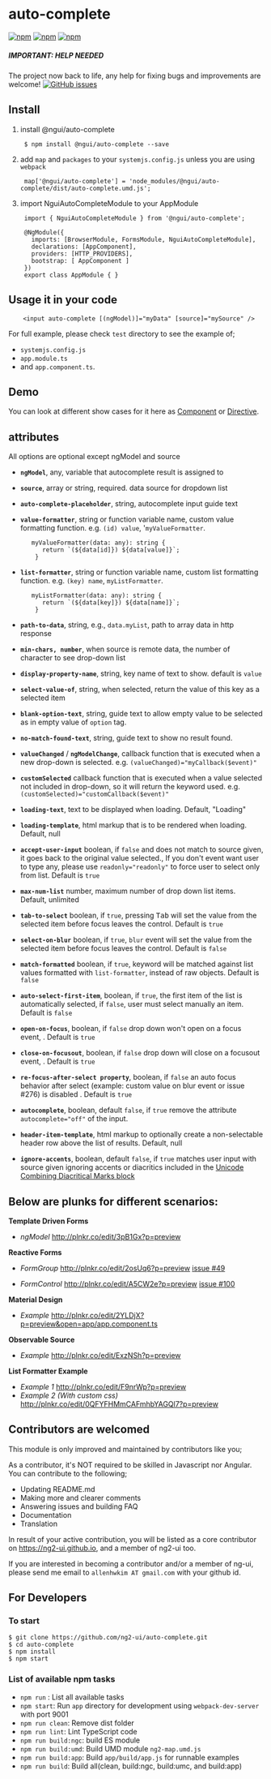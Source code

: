 # auto-complete

[![npm](https://img.shields.io/npm/dt/@ngui/auto-complete.svg)](https://www.npmjs.com/package/@ngui/auto-complete)  [![npm](https://img.shields.io/npm/v/@ngui/auto-complete.svg)](https://www.npmjs.com/package/@ngui/auto-complete) [![npm](https://img.shields.io/npm/l/@ngui/auto-complete.svg)](https://www.npmjs.com/package/@ngui/auto-complete)

##### IMPORTANT: HELP NEEDED

The project now back to life, any help for fixing bugs and improvements are welcome! [![GitHub issues](https://img.shields.io/github/issues/ng2-ui/auto-complete.svg)](https://github.com/ng2-ui/auto-complete/issues)

## Install

1. install @ngui/auto-complete

        $ npm install @ngui/auto-complete --save

2. add `map` and `packages` to your `systemjs.config.js` unless you are using `webpack`

        map['@ngui/auto-complete'] = 'node_modules/@ngui/auto-complete/dist/auto-complete.umd.js';

3. import NguiAutoCompleteModule to your AppModule

        import { NguiAutoCompleteModule } from '@ngui/auto-complete';

        @NgModule({
          imports: [BrowserModule, FormsModule, NguiAutoCompleteModule],
          declarations: [AppComponent],
          providers: [HTTP_PROVIDERS],
          bootstrap: [ AppComponent ]
        })
        export class AppModule { }

## Usage it in your code

        <input auto-complete [(ngModel)]="myData" [source]="mySource" />

For full example, please check `test` directory to see the example of;

  - `systemjs.config.js`
  - `app.module.ts`
  -  and `app.component.ts`.

## Demo 
You can look at different show cases for it here as [Component](https://rawgit.com/ng2-ui/auto-complete/master/app/index.html#/component-test) or [Directive](https://rawgit.com/ng2-ui/auto-complete/master/app/index.html#/directive-test). 

## attributes
  All options are optional except ngModel and source

  * **`ngModel`**, any, variable that autocomplete result is assigned to
  * **`source`**, array or string, required. data source for dropdown list
  * **`auto-complete-placeholder`**,  string, autocomplete input guide text
  * **`value-formatter`**, string or function variable name, custom value formatting function. e.g. `(id) value`, '`myValueFormatter`.

           myValueFormatter(data: any): string {
              return `(${data[id]}) ${data[value]}`;
            }
  * **`list-formatter`**, string or function variable name, custom list formatting function. e.g.  `(key) name`, `myListFormatter`.

           myListFormatter(data: any): string {
              return `(${data[key]}) ${data[name]}`;
            }

  * **`path-to-data`**, string, e.g., `data.myList`, path to array data in http response
  * **`min-chars, number`**, when source is remote data, the number of character to see drop-down list
  * **`display-property-name`**, string, key name of text to show. default is `value`
  * **`select-value-of`**, string, when selected, return the value of this key as a selected item
  * **`blank-option-text`**, string, guide text to allow empty value to be selected as in empty value of `option` tag.
  * **`no-match-found-text`**, string, guide text to show no result found.
  * **`valueChanged`** / **`ngModelChange`**, callback function that is executed when a new drop-down is selected.
     e.g. `(valueChanged)="myCallback($event)"`  
  * **`customSelected`** callback function that is executed when a value selected not included in drop-down, so it will return the keyword used.
     e.g. `(customSelected)="customCallback($event)"`
  * **`loading-text`**, text to be displayed when loading. Default, "Loading"
  * **`loading-template`**, html markup that is to be rendered when loading. Default, null
  * **`accept-user-input`** boolean, if `false` and does not match to source given, it goes back to the original value selected., If you don't event want user to type any, please use `readonly="readonly"` to force user to select only from list. Default is `true`
  * **`max-num-list`** number, maximum number of drop down list items. Default, unlimited
  * **`tab-to-select`** boolean, if `true`, pressing <kbd>Tab</kbd> will set the value from the selected item before focus leaves the control. Default is `true`
  * **`select-on-blur`** boolean, if `true`, `blur` event will set the value from the selected item before focus leaves the control. Default is `false`
  * **`match-formatted`** boolean, if `true`, keyword will be matched against list values formatted with `list-formatter`, instead of raw objects. Default is `false`
  * **`auto-select-first-item`**, boolean, if `true`, the first item of the list is automatically selected, if `false`, user must select manually an item. Default is `false`
  * **`open-on-focus`**, boolean, if `false` drop down won't open on a focus event, . Default is `true`
  * **`close-on-focusout`**, boolean, if `false` drop down will close on a focusout event, . Default is `true`
  * **`re-focus-after-select property`**, boolean, if `false` an auto focus behavior after select (example: custom value on blur event or issue #276) is disabled . Default is `true`
  * **`autocomplete`**, boolean, default `false`, if `true` remove the attribute `autocomplete="off"` of the input.
  * **`header-item-template`**, html markup to optionally create a non-selectable header row above the list of results. Default, null
  * **`ignore-accents`**, boolean, default `false`, if `true` matches user input with source given ignoring accents or diacritics included in the [Unicode Combining Diacritical Marks block](https://www.wikiwand.com/en/Combining_Diacritical_Marks)

## Below are plunks for different scenarios:

**Template Driven Forms**

* _ngModel_ http://plnkr.co/edit/3pB1Gx?p=preview

**Reactive Forms**

*  _FormGroup_  http://plnkr.co/edit/2osUq6?p=preview
  [issue #49](https://github.com/ng2-ui/auto-complete/issues/49)

* _FormControl_ http://plnkr.co/edit/A5CW2e?p=preview
  [issue #100](https://github.com/ng2-ui/auto-complete/issues/100)


**Material Design**

* _Example_ http://plnkr.co/edit/2YLDjX?p=preview&open=app/app.component.ts

**Observable Source**

* _Example_ http://plnkr.co/edit/ExzNSh?p=preview

**List Formatter Example**

* _Example 1_ http://plnkr.co/edit/F9nrWp?p=preview  
* _Example 2 (With custom css)_ http://plnkr.co/edit/0QFYFHMmCAFmhbYAGQl7?p=preview

## Contributors are welcomed

This module is only improved and maintained by contributors like you;

As a contributor, it's NOT required to be skilled in Javascript nor Angular.
You can contribute to the following;

  * Updating README.md
  * Making more and clearer comments
  * Answering issues and building FAQ
  * Documentation
  * Translation

In result of your active contribution, you will be listed as a core contributor
on https://ng2-ui.github.io, and a member of ng2-ui too.

If you are interested in becoming a contributor and/or a member of ng-ui,
please send me email to `allenhwkim AT gmail.com` with your github id.

## For Developers

### To start

    $ git clone https://github.com/ng2-ui/auto-complete.git
    $ cd auto-complete
    $ npm install
    $ npm start

### List of available npm tasks

  * `npm run` : List all available tasks
  * `npm start`: Run `app` directory for development using `webpack-dev-server` with port 9001
  * `npm run clean`: Remove dist folder
  * `npm run lint`: Lint TypeScript code
  * `npm run build:ngc`: build ES module
  * `npm run build:umd`: Build UMD module `ng2-map.umd.js`
  * `npm run build:app`: Build `app/build/app.js` for runnable examples
  * `npm run build`: Build all(clean, build:ngc, build:umc, and build:app)
